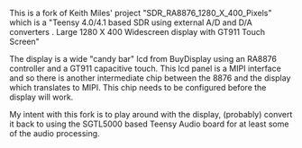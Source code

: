 This is a fork of Keith Miles' project "SDR_RA8876_1280_X_400_Pixels"
which is a "Teensy 4.0/4.1 based SDR using external A/D and D/A converters . Large 1280 X 400 Widescreen display with GT911 Touch Screen"

The display is a wide "candy bar" lcd from BuyDisplay using an RA8876 controller and a GT911 capacitive touch. This lcd panel is a MIPI interface and so there
is another intermediate chip between the 8876 and the display which translates to MIPI. This chip needs to be configured before the display will work.

My intent with this fork is to play around with the display, (probably) convert it back to using the SGTL5000 based Teensy Audio board for at least some  of the
audio processing.
